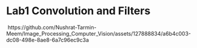 <h1>Lab1 Convolution and Filters</h1>
<img link="https://github.com/Nushrat-Tarmin-Meem/Image_Processing_Computer_Vision/assets/127888834/46ae1205-9d1c-42ab-9d4b-dfeacebeae89">
https://github.com/Nushrat-Tarmin-Meem/Image_Processing_Computer_Vision/assets/127888834/a6b4c003-dc08-498e-8ae8-6a7c96ec9c3a


